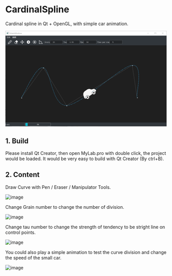 # CardinalSpline
Cardinal spline in Qt + OpenGL, with simple car animation.



  ![image](https://github.com/SuikaSibyl/CardinalSpline/blob/main/Figs/capture.png)



## 1. Build

Please install Qt Creator, then open MyLab.pro with double click, the project would be loaded. It would be very easy to build with Qt Creator (By ctrl+B).

## 2. Content

Draw Curve with Pen / Eraser / Manipulator Tools.



  ![image](https://github.com/SuikaSibyl/CardinalSpline/blob/main/Figs/drawcurve.png)



Change Grain number to change the number of division.



  ![image](https://github.com/SuikaSibyl/CardinalSpline/blob/main/Figs/cahngefrag.png)



Change tau number to change the strength of tendency to be stright line on control points.



  ![image](https://github.com/SuikaSibyl/CardinalSpline/blob/main/Figs/changetau.png)



You could also play a simple animation to test the curve division and change the speed of the small car.



  ![image](https://github.com/SuikaSibyl/CardinalSpline/blob/main/Figs/animation.png)